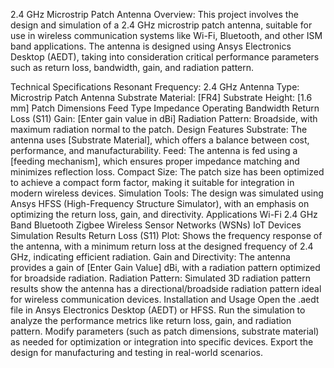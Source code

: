 2.4 GHz Microstrip Patch Antenna
Overview:
This project involves the design and simulation of a 2.4 GHz microstrip patch antenna, suitable for use in wireless communication systems like Wi-Fi, Bluetooth, and other ISM band applications. The antenna is designed using Ansys Electronics Desktop (AEDT), taking into consideration critical performance parameters such as return loss, bandwidth, gain, and radiation pattern.

Technical Specifications
Resonant Frequency: 2.4 GHz
Antenna Type: Microstrip Patch Antenna
Substrate Material: [FR4]
Substrate Height: [1.6 mm]
Patch Dimensions
Feed Type
Impedance
Operating Bandwidth
Return Loss (S11)
Gain: [Enter gain value in dBi]
Radiation Pattern: Broadside, with maximum radiation normal to the patch.
Design Features
Substrate: The antenna uses [Substrate Material], which offers a balance between cost, performance, and manufacturability.
Feed: The antenna is fed using a [feeding mechanism], which ensures proper impedance matching and minimizes reflection loss.
Compact Size: The patch size has been optimized to achieve a compact form factor, making it suitable for integration in modern wireless devices.
Simulation Tools: The design was simulated using Ansys HFSS (High-Frequency Structure Simulator), with an emphasis on optimizing the return loss, gain, and directivity.
Applications
Wi-Fi 2.4 GHz Band
Bluetooth
Zigbee
Wireless Sensor Networks (WSNs)
IoT Devices
Simulation Results
Return Loss (S11) Plot: Shows the frequency response of the antenna, with a minimum return loss at the designed frequency of 2.4 GHz, indicating efficient radiation.
Gain and Directivity: The antenna provides a gain of [Enter Gain Value] dBi, with a radiation pattern optimized for broadside radiation.
Radiation Pattern: Simulated 3D radiation pattern results show the antenna has a directional/broadside radiation pattern ideal for wireless communication devices.
Installation and Usage
Open the .aedt file in Ansys Electronics Desktop (AEDT) or HFSS.
Run the simulation to analyze the performance metrics like return loss, gain, and radiation pattern.
Modify parameters (such as patch dimensions, substrate material) as needed for optimization or integration into specific devices.
Export the design for manufacturing and testing in real-world scenarios.
